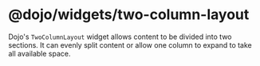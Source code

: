 # @dojo/widgets/two-column-layout

Dojo's `TwoColumnLayout` widget allows content to be divided into two sections. It can evenly split content or allow one column
to expand to take all available space.
